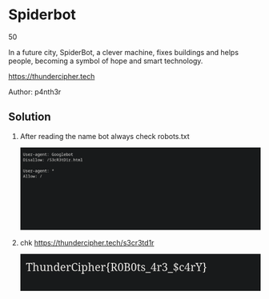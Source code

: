 # Spiderbot

50

In a future city, SpiderBot, a clever machine, fixes buildings and helps people, becoming a symbol of hope and smart technology.

<https://thundercipher.tech>

Author: p4nth3r

## Solution

1. After reading the name bot always check robots.txt

    ![robots.txt](assets/spiderbot/image.png)

2. chk https://thundercipher.tech/s3cr3td1r

    ![flag](assets/spiderbot/image-1.png)

